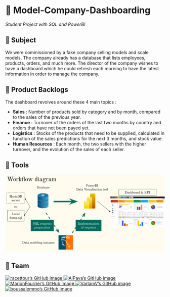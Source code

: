 # :car:  Model-Company-Dashboarding 
*Student Project with SQL and PowerBI*

## :beginner: Subject 

We were commissioned by a fake company selling models and scale models. 
The company already has a database that lists employees, products, orders, and much more. 
The director of the company wishes to have a dashboard which he could refresh each morning to have the latest information in order to manage the company.


## :dart: Product Backlogs

The dashboard revolves around these 4 main topics : 
- **Sales** : Number of products sold by category and by month, compared to the sales of the previous year.
- **Finance** : Turnover of the orders of the last two months by country and orders that have not been payed yet.
- **Logistics** : Stocks of the products that need to be supplied, calculated in function of the sales predictions for the next 3 months, and stock value.
- **Human Resources** : Each month, the two sellers with the higher turnover, and the evolution of the sales of each seller. 


## :wrench: Tools

![Picture1](Pictures/WorkflowDiagram.png)


## :handshake: Team

<a href="https://github.com/racettour" target="_blank" rel="noopener noreferrer"><img src="https://crd.so/i/racettour?dark&removeLink" alt="racettour’s GitHub image" width="450" height="234.5" />
<a href="https://github.com/AlPava" target="_blank" rel="noopener noreferrer"><img src="https://crd.so/i/AlPava?dark&removeLink" alt="AlPava’s GitHub image" width="450" height="234.5" />
<a href="https://github.com/MarionFourrier" target="_blank" rel="noopener noreferrer"><img src="https://crd.so/i/MarionFourrier?dark&removeLink" alt="MarionFourrier’s GitHub image" width="450" height="234.5" />
<a href="https://github.com/VarlamV" target="_blank" rel="noopener noreferrer"><img src="https://crd.so/i/VarlamV?dark&removeLink" alt="VarlamV’s GitHub image" width="450" height="234.5" />
<a href="https://github.com/boussalemmo" target="_blank" rel="noopener noreferrer"><img src="https://crd.so/i/boussalemmo?dark&removeLink" alt="boussalemmo’s GitHub image" width="450" height="234.5" />
